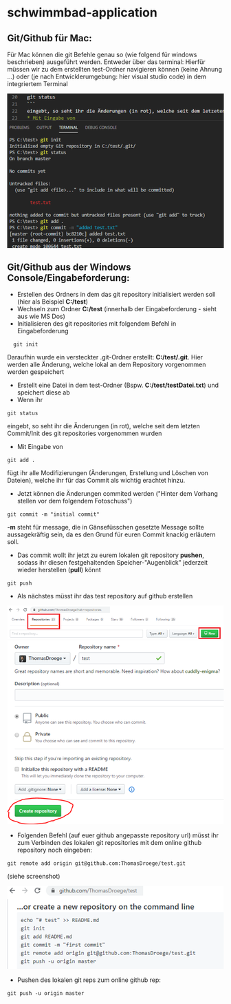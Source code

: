 # schwimmbad-application

## Git/Github für Mac:

Für Mac können die git Befehle genau so (wie folgend für windows beschrieben) ausgeführt werden. Entweder über das terminal: Hierfür müssen wir zu dem erstellten test-Ordner navigieren können (keine Ahnung ...) oder (je nach Entwicklerumgebung: hier visual studio code) in dem integriertem Terminal

![image](https://github.com/techlabsms/ms-st-20-00-schwimmbadkalender/blob/master/src/miscellaneous/screenshots/terminal.PNG) 

## Git/Github aus der Windows Console/Eingabeforderung:

* Erstellen des Ordners in dem das git repository initialisiert werden soll (hier als Beispiel **C:/test**)
* Wechseln zum Ordner **C:/test** (innerhalb der Eingabeforderung - sieht aus wie MS Dos)
* Initialisieren des git repositories mit folgendem Befehl in Eingabeforderung
```
  git init
```
Daraufhin wurde ein versteckter .git-Ordner erstellt: **C:/test/.git**. Hier werden alle Änderung, welche lokal an dem Repository vorgenommen werden gespeichert
* Erstellt eine Datei in dem test-Ordner (Bspw. **C:/test/testDatei.txt**) und speichert diese ab
* Wenn ihr 
```
git status
```
eingebt, so seht ihr die Änderungen (in rot), welche seit dem letzten Commit/Init des git repositories vorgenommen wurden
* Mit Eingabe von
```
git add .
```
fügt ihr alle Modifizierungen (Änderungen, Erstellung und Löschen von Dateien), welche ihr für das Commit als wichtig erachtet hinzu. 
* Jetzt können die Änderungen commited werden ("Hinter dem Vorhang stellen vor dem folgendem Fotoschuss")
```
git commit -m "initial commit"
```
**-m** steht für message, die in Gänsefüsschen gesetzte Message sollte aussagekräftig sein, da es den Grund für euren Commit knackig erläutern soll. 
* Das commit wollt ihr jetzt zu eurem lokalen git repository **pushen**, sodass ihr diesen festgehaltenden Speicher-"Augenblick" jederzeit wieder herstellen (**pull**) könnt
```
git push
```

* Als nächstes müsst ihr das test repository auf github erstellen

![image](https://github.com/techlabsms/ms-st-20-00-schwimmbadkalender/blob/master/src/miscellaneous/screenshots/new-repository.PNG) 
![image](https://github.com/techlabsms/ms-st-20-00-schwimmbadkalender/blob/master/src/miscellaneous/screenshots/create-repository.PNG) 

* Folgenden Befehl (auf euer github angepasste repository url)  müsst ihr zum Verbinden des lokalen git repositories mit dem online github repository noch eingeben:
```
git remote add origin git@github.com:ThomasDroege/test.git
```
(siehe screenshot)

![image](https://github.com/techlabsms/ms-st-20-00-schwimmbadkalender/blob/master/src/miscellaneous/screenshots/created-repository.png) 

* Pushen des lokalen git reps zum online github rep:
```
git push -u origin master
```
